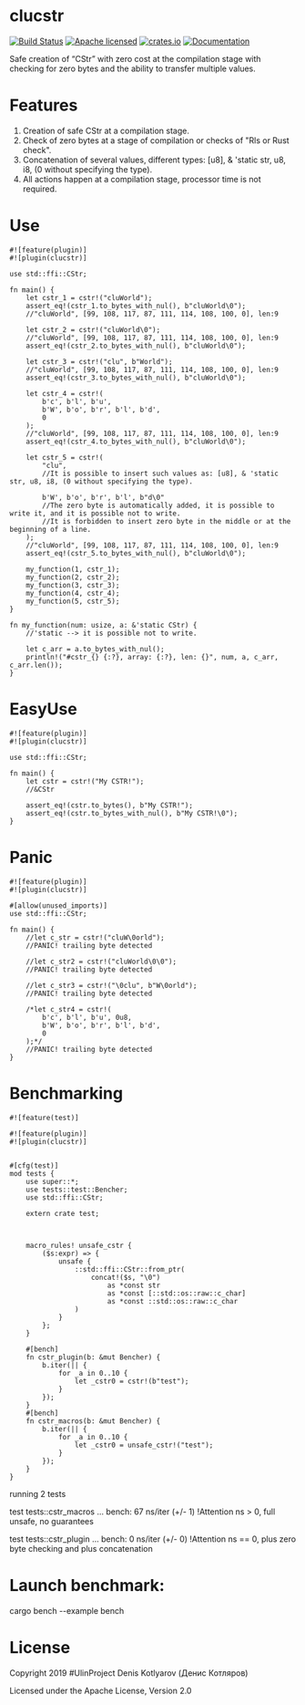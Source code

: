 # clucstr
[![Build Status](https://travis-ci.org/clucompany/cluCStr.svg?branch=master)](https://travis-ci.org/clucompany/cluCStr)
[![Apache licensed](https://img.shields.io/badge/license-Apache%202.0-blue.svg)](./LICENSE)
[![crates.io](http://meritbadge.herokuapp.com/clucstr)](https://crates.io/crates/clucstr)
[![Documentation](https://docs.rs/clucstr/badge.svg)](https://docs.rs/clucstr)

Safe creation of “CStr” with zero cost at the compilation stage with checking for zero bytes and the ability to transfer multiple values.

# Features
1. Creation of safe CStr at a compilation stage.
2. Check of zero bytes at a stage of compilation or checks of "Rls or Rust check".
3. Concatenation of several values, different types: [u8], & 'static str, u8, i8, (0 without specifying the type).
4. All actions happen at a compilation stage, processor time is not required.

# Use
```
#![feature(plugin)]
#![plugin(clucstr)]

use std::ffi::CStr;

fn main() {
	let cstr_1 = cstr!("cluWorld");
	assert_eq!(cstr_1.to_bytes_with_nul(), b"cluWorld\0");
	//"cluWorld", [99, 108, 117, 87, 111, 114, 108, 100, 0], len:9
	
	let cstr_2 = cstr!("cluWorld\0");
	//"cluWorld", [99, 108, 117, 87, 111, 114, 108, 100, 0], len:9
	assert_eq!(cstr_2.to_bytes_with_nul(), b"cluWorld\0");
	
	let cstr_3 = cstr!("clu", b"World");
	//"cluWorld", [99, 108, 117, 87, 111, 114, 108, 100, 0], len:9
	assert_eq!(cstr_3.to_bytes_with_nul(), b"cluWorld\0");
	
	let cstr_4 = cstr!(
		b'c', b'l', b'u',
		b'W', b'o', b'r', b'l', b'd',
		0
	);
	//"cluWorld", [99, 108, 117, 87, 111, 114, 108, 100, 0], len:9
	assert_eq!(cstr_4.to_bytes_with_nul(), b"cluWorld\0");
	
	let cstr_5 = cstr!(
		"clu",
		//It is possible to insert such values as: [u8], & 'static str, u8, i8, (0 without specifying the type).
		
		b'W', b'o', b'r', b'l', b"d\0"
		//The zero byte is automatically added, it is possible to write it, and it is possible not to write.
		//It is forbidden to insert zero byte in the middle or at the beginning of a line.
	);
	//"cluWorld", [99, 108, 117, 87, 111, 114, 108, 100, 0], len:9
	assert_eq!(cstr_5.to_bytes_with_nul(), b"cluWorld\0");
	
	my_function(1, cstr_1);
	my_function(2, cstr_2);
	my_function(3, cstr_3);
	my_function(4, cstr_4);
	my_function(5, cstr_5);
}

fn my_function(num: usize, a: &'static CStr) {
	//'static --> it is possible not to write.
	
	let c_arr = a.to_bytes_with_nul();
	println!("#cstr_{} {:?}, array: {:?}, len: {}", num, a, c_arr, c_arr.len());
}
```

# EasyUse

```
#![feature(plugin)]
#![plugin(clucstr)]

use std::ffi::CStr;

fn main() {
	let cstr = cstr!("My CSTR!");
	//&CStr
	
	assert_eq!(cstr.to_bytes(), b"My CSTR!");
	assert_eq!(cstr.to_bytes_with_nul(), b"My CSTR!\0");
}
```

# Panic
```
#![feature(plugin)]
#![plugin(clucstr)]

#[allow(unused_imports)]
use std::ffi::CStr;

fn main() {
	//let c_str = cstr!("cluW\0orld");
	//PANIC! trailing byte detected
	
	//let c_str2 = cstr!("cluWorld\0\0");
	//PANIC! trailing byte detected
	
	//let c_str3 = cstr!("\0clu", b"W\0orld");
	//PANIC! trailing byte detected
	
	/*let c_str4 = cstr!(
		b'c', b'l', b'u', 0u8,
		b'W', b'o', b'r', b'l', b'd',
		0
	);*/
	//PANIC! trailing byte detected
}
```

# Benchmarking

```
#![feature(test)]

#![feature(plugin)]
#![plugin(clucstr)]


#[cfg(test)]
mod tests {
	use super::*;
	use tests::test::Bencher;
	use std::ffi::CStr;
	
	extern crate test;
	
	
	
	macro_rules! unsafe_cstr {
		($s:expr) => {
			unsafe {
		   		::std::ffi::CStr::from_ptr(
					concat!($s, "\0") 
						as *const str  
						as *const [::std::os::raw::c_char] 
						as *const ::std::os::raw::c_char
				)
			}
		};
	}
	
	#[bench]
	fn cstr_plugin(b: &mut Bencher) {
		b.iter(|| {
			for _a in 0..10 {
				let _cstr0 = cstr!(b"test");
			}
		});
	}
	#[bench]
	fn cstr_macros(b: &mut Bencher) {
		b.iter(|| {
			for _a in 0..10 {
				let _cstr0 = unsafe_cstr!("test");
			}
		});
	}
}
``` 
running 2 tests

test tests::cstr_macros ... bench:		  67 ns/iter (+/- 1) !Attention ns > 0, full unsafe, no guarantees

test tests::cstr_plugin ... bench:		   0 ns/iter (+/- 0) !Attention ns == 0, plus zero byte checking and plus concatenation

# Launch benchmark: 

cargo bench --example bench

# License

Copyright 2019 #UlinProject Denis Kotlyarov (Денис Котляров)

Licensed under the Apache License, Version 2.0